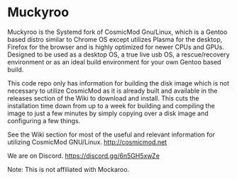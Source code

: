 # Muckyroo
Muckyroo is the Systemd fork of CosmicMod Gnu/Linux, which is a Gentoo based distro similar to Chrome OS except utilizes Plasma for the desktop, Firefox for the browser and is highly optimized for newer CPUs and GPUs.  Designed to be used as a desktop OS, a true live usb OS, a rescue/recovery environment or as an ideal build environment for your own Gentoo based build. 

This code repo only has information for building the disk image which is not necessary to utilize CosmicMod as it is already built and available in the releases section of the Wiki to download and install.  This cuts the installation time down from up to a week for building and compiling the image to just a few minutes by simply copying over a disk image and configuring a few things.  

See the Wiki section for most of the useful and relevant information for utilizing CosmicMod GNU/Linux.  http://cosmicmod.net

We are on Discord.  https://discord.gg/6n5GH5xwZe

Note: This is not affiliated with Mockaroo. 
